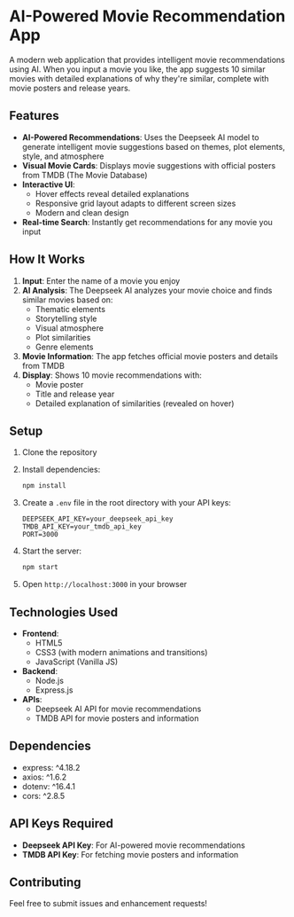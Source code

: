 # AI-Powered Movie Recommendation App

A modern web application that provides intelligent movie recommendations using AI. When you input a movie you like, the app suggests 10 similar movies with detailed explanations of why they're similar, complete with movie posters and release years.

## Features

- **AI-Powered Recommendations**: Uses the Deepseek AI model to generate intelligent movie suggestions based on themes, plot elements, style, and atmosphere
- **Visual Movie Cards**: Displays movie suggestions with official posters from TMDB (The Movie Database)
- **Interactive UI**: 
  - Hover effects reveal detailed explanations
  - Responsive grid layout adapts to different screen sizes
  - Modern and clean design
- **Real-time Search**: Instantly get recommendations for any movie you input

## How It Works

1. **Input**: Enter the name of a movie you enjoy
2. **AI Analysis**: The Deepseek AI analyzes your movie choice and finds similar movies based on:
   - Thematic elements
   - Storytelling style
   - Visual atmosphere
   - Plot similarities
   - Genre elements
3. **Movie Information**: The app fetches official movie posters and details from TMDB
4. **Display**: Shows 10 movie recommendations with:
   - Movie poster
   - Title and release year
   - Detailed explanation of similarities (revealed on hover)

## Setup

1. Clone the repository
2. Install dependencies:
   ```bash
   npm install
   ```

3. Create a `.env` file in the root directory with your API keys:
   ```
   DEEPSEEK_API_KEY=your_deepseek_api_key
   TMDB_API_KEY=your_tmdb_api_key
   PORT=3000
   ```

4. Start the server:
   ```bash
   npm start
   ```

5. Open `http://localhost:3000` in your browser

## Technologies Used

- **Frontend**:
  - HTML5
  - CSS3 (with modern animations and transitions)
  - JavaScript (Vanilla JS)
- **Backend**:
  - Node.js
  - Express.js
- **APIs**:
  - Deepseek AI API for movie recommendations
  - TMDB API for movie posters and information

## Dependencies

- express: ^4.18.2
- axios: ^1.6.2
- dotenv: ^16.4.1
- cors: ^2.8.5

## API Keys Required

- **Deepseek API Key**: For AI-powered movie recommendations
- **TMDB API Key**: For fetching movie posters and information

## Contributing

Feel free to submit issues and enhancement requests! 